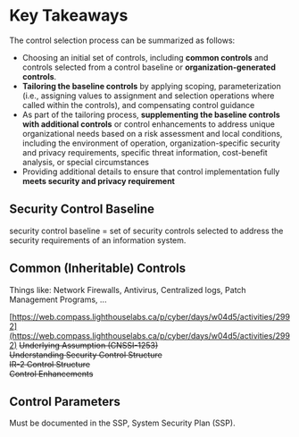 # Key Takeaways
The control selection process can be summarized as follows:

- Choosing an initial set of controls, including __common controls__ and controls selected from a control baseline or __organization-generated controls__.
- __Tailoring the baseline controls__ by applying scoping, parameterization (i.e., assigning values to assignment and selection operations where called within the controls), and compensating control guidance
- As part of the tailoring process, __supplementing the baseline controls with additional controls__
or control enhancements to address unique organizational needs based on a risk assessment and local conditions,
including the environment of operation, organization-specific security and privacy requirements, 
specific threat information, cost-benefit analysis, or special circumstances
- Providing additional details to ensure that control implementation fully __meets security and privacy requirement__

## Security Control Baseline
security control baseline = set of security controls selected to address the security requirements of an information system.

## Common (Inheritable) Controls
Things like: Network Firewalls, Antivirus, Centralized logs, Patch Management Programs, ...

[https://web.compass.lighthouselabs.ca/p/cyber/days/w04d5/activities/2992](https://web.compass.lighthouselabs.ca/p/cyber/days/w04d5/activities/2992)
~~Underlying Assumption (CNSSI-1253)~~ \
~~Understanding Security Control Structure~~ \
~~IR-2 Control Structure~~ \
~~Control Enhancements~~

## Control Parameters
Must be documented in the SSP, System Security Plan (SSP).
